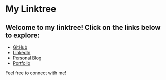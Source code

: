 <link rel="stylesheet" href="style.css">

# My Linktree

## Welcome to my linktree! Click on the links below to explore:

- [GitHub](https://github.com/your-username)
- [LinkedIn](https://www.linkedin.com/in/christopher-basaldua-876284183)
- [Personal Blog](https://kirroslink.github.io/Personal-Blog/)
- [Portfolio](https://sites.google.com/view/christopher-basaldua/home)

Feel free to connect with me!
